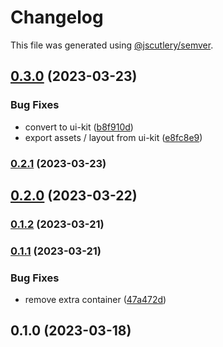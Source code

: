 # Changelog

This file was generated using [@jscutlery/semver](https://github.com/jscutlery/semver).

## [0.3.0](https://github.com/permafacts/ui-kit/compare/layout-0.2.1...layout-0.3.0) (2023-03-23)


### Bug Fixes

* convert to ui-kit ([b8f910d](https://github.com/permafacts/ui-kit/commit/b8f910d249712de538d8314f89407db255935c63))
* export assets / layout from ui-kit ([e8fc8e9](https://github.com/permafacts/ui-kit/commit/e8fc8e908eab6826c73b2880e738dc5b9fc718be))

### [0.2.1](https://github.com/permafacts/ui-kit/compare/layout-0.2.0...layout-0.2.1) (2023-03-23)

## [0.2.0](https://github.com/permafacts/ui-kit/compare/layout-0.1.2...layout-0.2.0) (2023-03-22)

### [0.1.2](https://github.com/permafacts/ui-kit/compare/layout-0.1.1...layout-0.1.2) (2023-03-21)

### [0.1.1](https://github.com/permafacts/ui-kit/compare/layout-0.1.0...layout-0.1.1) (2023-03-21)


### Bug Fixes

* remove extra container ([47a472d](https://github.com/permafacts/ui-kit/commit/47a472da6dfe5b9143dabeab0937eb309fd80bed))

## 0.1.0 (2023-03-18)
